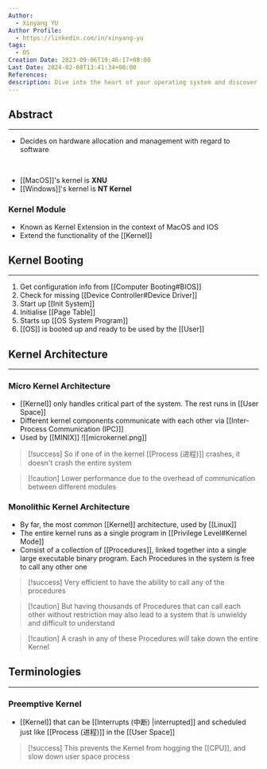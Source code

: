 ```yaml
---
Author:
  - Xinyang YU
Author Profile:
  - https://linkedin.com/in/xinyang-yu
tags:
  - OS
Creation Date: 2023-09-06T19:46:17+08:00
Last Date: 2024-02-08T13:41:34+08:00
References: 
description: Dive into the heart of your operating system and discover how kernels manage hardware, allocate resources, and keep your system running smoothly. Explore the trade-offs between microkernels and monolithic kernels, and learn about preemptive kernels that ensure a responsive user experience.
---
```

## Abstract
---
- Decides on hardware allocation and management with regard to software
</br>

- [[MacOS]]'s kernel is **XNU**
- [[Windows]]'s kernel is **NT Kernel**


### Kernel Module
- Known as Kernel Extension in the context of MacOS and IOS
- Extend the functionality of the [[Kernel]]

## Kernel Booting
---
1. Get configuration info from [[Computer Booting#BIOS]]
2. Check for missing [[Device Controller#Device Driver]]
3. Start up [[Init System]]
4. Initialise [[Page Table]]
5. Starts up [[OS System Program]]
6. [[OS]] is booted up and ready to be used by the [[User]]

## Kernel Architecture
---
### Micro Kernel Architecture 
- [[Kernel]] only handles critical part of the system. The rest runs in [[User Space]]
- Different kernel components communicate with each other via  [[Inter-Process Communication (IPC)]]
- Used by [[MINIX]]
![[microkernel.png]]

>[!success] So if one of in the kernel [[Process (进程)]] crashes, it doesn't crash the entire system 

>[!caution] Lower performance due to the overhead of communication between different modules


### Monolithic Kernel Architecture
- By far, the most common [[Kernel]] architecture, used by [[Linux]]
- The entire kernel runs as a single program in [[Privilege Level#Kernel Mode]]
- Consist of a collection of [[Procedures]], linked together into a single large executable binary program. Each Procedures in the system is free to call any other one

>[!success] Very efficient to have the ability to call any of the procedures

>[!caution]  But having thousands of Procedures that can call each other without restriction may also lead to a system that is unwieldy and difficult to understand

>[!caution] A crash in any of these Procedures will take down the entire Kernel

## Terminologies 
---
### Preemptive Kernel
- [[Kernel]] that can be [[Interrupts (中断) |interrupted]] and scheduled just like [[Process (进程)]] in the [[User Space]] 

>[!success] This prevents the Kernel from hogging the [[CPU]], and slow down user space process